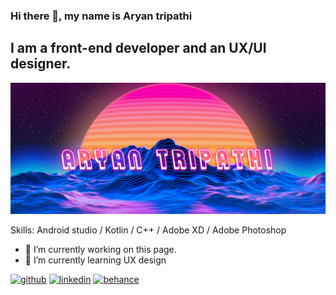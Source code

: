 
### Hi there 👋, my name is Aryan tripathi
## I am a front-end developer and an UX/UI designer. 
![I am Aryan Tripathi from India. I am an CS student Ofcourse ! .I am an aspiring UX designer and App developer too. I have knowledge in many of Design softwares such as Adobe XD ,Figma, Adobe Photoshop, Adobe affter effects etc .  ](https://github.com/Aryan7058/Aryan7058/blob/main/github%20banner%20.jpg)

Skills: Android studio / Kotlin / C++ / Adobe XD / Adobe Photoshop

- 🔭 I’m currently working on this page. 
- 🌱 I’m currently learning UX design 


[<img src='https://cdn.jsdelivr.net/npm/simple-icons@3.0.1/icons/github.svg' alt='github' height='40'>](https://github.com/Aryan7058)  [<img src='https://cdn.jsdelivr.net/npm/simple-icons@3.0.1/icons/linkedin.svg' alt='linkedin' height='40'>](https://www.linkedin.com/in/https://www.linkedin.com/in/aryan-tripathi-56b852159//)  [<img src='https://cdn.jsdelivr.net/npm/simple-icons@3.0.1/icons/behance.svg' alt='behance' height='40'>](https://www.behance.net/aryantripathi1)  

